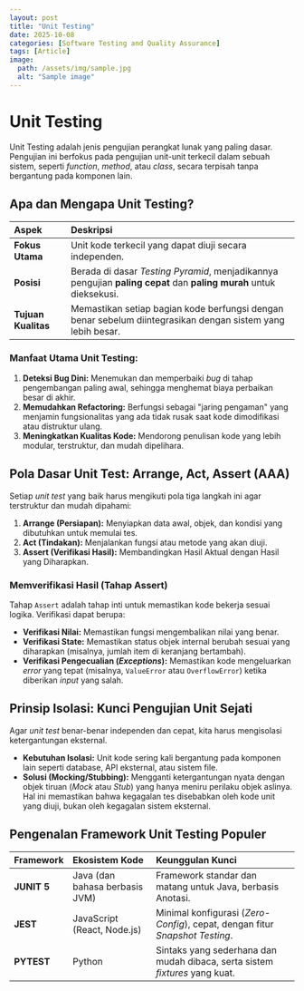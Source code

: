 ```yaml
---
layout: post
title: "Unit Testing"
date: 2025-10-08
categories: [Software Testing and Quality Assurance]
tags: [Article]
image:
  path: /assets/img/sample.jpg
  alt: "Sample image"
---
```

# Unit Testing

Unit Testing adalah jenis pengujian perangkat lunak yang paling dasar. Pengujian ini berfokus pada pengujian unit-unit terkecil dalam sebuah sistem, seperti *function*, *method*, atau *class*, secara terpisah tanpa bergantung pada komponen lain.

## Apa dan Mengapa Unit Testing?

| Aspek | Deskripsi |
| :--- | :--- |
| **Fokus Utama** | Unit kode terkecil yang dapat diuji secara independen. |
| **Posisi** | Berada di dasar *Testing Pyramid*, menjadikannya pengujian **paling cepat** dan **paling murah** untuk dieksekusi. |
| **Tujuan Kualitas** | Memastikan setiap bagian kode berfungsi dengan benar sebelum diintegrasikan dengan sistem yang lebih besar. |

### Manfaat Utama Unit Testing:

1.  **Deteksi Bug Dini:** Menemukan dan memperbaiki *bug* di tahap pengembangan paling awal, sehingga menghemat biaya perbaikan besar di akhir.
2.  **Memudahkan Refactoring:** Berfungsi sebagai "jaring pengaman" yang menjamin fungsionalitas yang ada tidak rusak saat kode dimodifikasi atau distruktur ulang.
3.  **Meningkatkan Kualitas Kode:** Mendorong penulisan kode yang lebih modular, terstruktur, dan mudah dipelihara.

## Pola Dasar Unit Test: Arrange, Act, Assert (AAA)

Setiap *unit test* yang baik harus mengikuti pola tiga langkah ini agar terstruktur dan mudah dipahami:

1.  **Arrange (Persiapan):** Menyiapkan data awal, objek, dan kondisi yang dibutuhkan untuk memulai tes.
2.  **Act (Tindakan):** Menjalankan fungsi atau metode yang akan diuji.
3.  **Assert (Verifikasi Hasil):** Membandingkan Hasil Aktual dengan Hasil yang Diharapkan.

### Memverifikasi Hasil (Tahap Assert)

Tahap `Assert` adalah tahap inti untuk memastikan kode bekerja sesuai logika. Verifikasi dapat berupa:
* **Verifikasi Nilai:** Memastikan fungsi mengembalikan nilai yang benar.
* **Verifikasi State:** Memastikan status objek internal berubah sesuai yang diharapkan (misalnya, jumlah item di keranjang bertambah).
* **Verifikasi Pengecualian (*Exceptions*):** Memastikan kode mengeluarkan *error* yang tepat (misalnya, `ValueError` atau `OverflowError`) ketika diberikan *input* yang salah.

## Prinsip Isolasi: Kunci Pengujian Unit Sejati

Agar *unit test* benar-benar independen dan cepat, kita harus mengisolasi ketergantungan eksternal.

* **Kebutuhan Isolasi:** Unit kode sering kali bergantung pada komponen lain seperti database, API eksternal, atau sistem file.
* **Solusi (Mocking/Stubbing):** Mengganti ketergantungan nyata dengan objek tiruan (*Mock* atau *Stub*) yang hanya meniru perilaku objek aslinya. Hal ini memastikan bahwa kegagalan tes disebabkan oleh kode unit yang diuji, bukan oleh kegagalan sistem eksternal.

## Pengenalan Framework Unit Testing Populer

| Framework | Ekosistem Kode | Keunggulan Kunci |
| :--- | :--- | :--- |
| **JUNIT 5** | Java (dan bahasa berbasis JVM) | Framework standar dan matang untuk Java, berbasis Anotasi. |
| **JEST** | JavaScript (React, Node.js) | Minimal konfigurasi (*Zero-Config*), cepat, dengan fitur *Snapshot Testing*. |
| **PYTEST** | Python | Sintaks yang sederhana dan mudah dibaca, serta sistem *fixtures* yang kuat. |